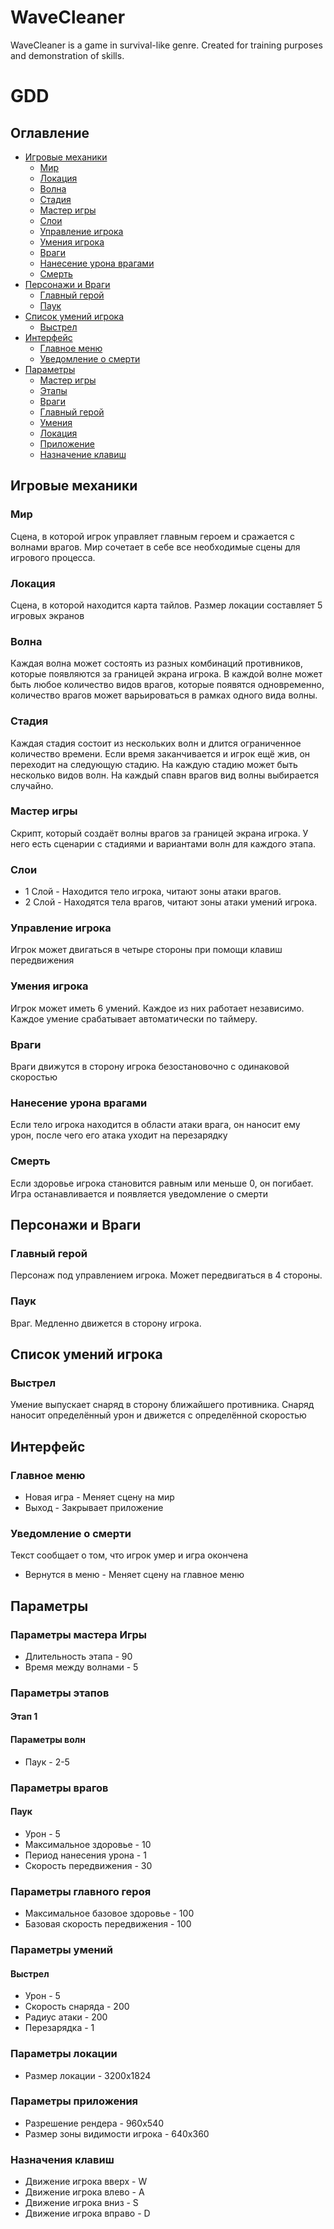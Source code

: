 # WaveCleaner
WaveCleaner is a game in survival-like genre. Created for training purposes and demonstration of skills.
# GDD
## Оглавление
- [Игровые механики](#игровые-механики)
	- [Мир](#мир)
	- [Локация](#локация)
	- [Волна](#волна)
	- [Стадия](#стадия)
	- [Мастер игры](#мастер-игры)
	- [Слои](#слои)
	- [Управление игрока](#управление-игрока)
	- [Умения игрока](#умения-игрока)
	- [Враги](#враги)
	- [Нанесение урона врагами](#нанесение-урона-врагами)
	- [Смерть](#смерть)
- [Персонажи и Враги](#персонажи-и-враги)
	- [Главный герой](#главный-герой)
	- [Паук](#паук)
- [Список умений игрока](#список-умений-игрока)
	- [Выстрел](#выстрел)
- [Интерфейс](#интерфейс)
	- [Главное меню](#главное-меню)
	- [Уведомление о смерти](#уведомление-о-смерти)
- [Параметры](#параметры)
	- [Мастер игры](#параметры-мастера-игры)
	- [Этапы](#параметры-этапов)
	- [Враги](#параметры-врагов)
	- [Главный герой](#параметры-главного-героя)
	- [Умения](#параметры-умений)
	- [Локация](#параметры-локации)
	- [Приложение](#параметры-приложения)
	- [Назначение клавиш](#назначения-клавиш)
## Игровые механики
### Мир
Сцена, в которой игрок управляет главным героем и сражается с волнами врагов. Мир сочетает в себе все необходимые сцены для игрового процесса.
### Локация
Сцена, в которой находится карта тайлов. Размер локации составляет 5 игровых экранов
### Волна
Каждая волна может состоять из разных комбинаций противников, которые появляются за границей экрана игрока. В каждой волне может быть любое количество видов врагов, которые появятся одновременно, количество врагов может варьироваться в рамках одного вида волны.
### Стадия
Каждая стадия состоит из нескольких волн и длится ограниченное количество времени. Если время заканчивается и игрок ещё жив, он переходит на следующую стадию. На каждую стадию может быть несколько видов волн. На каждый спавн врагов вид волны выбирается случайно.
### Мастер игры
Скрипт, который создаёт волны врагов за границей экрана игрока. У него есть сценарии с стадиями и вариантами волн для каждого этапа.
### Слои
- 1 Слой - Находится тело игрока, читают зоны атаки врагов.
- 2 Слой - Находятся тела врагов, читают зоны атаки умений игрока.
### Управление игрока
Игрок может двигаться в четыре стороны при помощи клавиш передвижения
### Умения игрока
Игрок может иметь 6 умений. Каждое из них работает независимо. Каждое умение срабатывает автоматически по таймеру.
### Враги
Враги движутся в сторону игрока безостановочно с одинаковой скоростью
### Нанесение урона врагами
Если тело игрока находится в области атаки врага, он наносит ему урон, после чего его атака уходит на перезарядку
### Смерть
Если здоровье игрока становится равным или меньше 0, он погибает. Игра останавливается и появляется уведомление о смерти

## Персонажи и Враги
### Главный герой
Персонаж под управлением игрока. Может передвигаться в 4 стороны.
### Паук
Враг. Медленно движется в сторону игрока. 

## Список умений игрока
### Выстрел
Умение выпускает снаряд в сторону ближайшего противника. Снаряд наносит определённый урон и движется с определённой скоростью

## Интерфейс
### Главное меню
- Новая игра - Меняет сцену на мир
- Выход - Закрывает приложение
### Уведомление о смерти
Текст сообщает о том, что игрок умер и игра окончена
- Вернутся в меню - Меняет сцену на главное меню

## Параметры
### Параметры мастера Игры
- Длительность этапа - 90
- Время между волнами - 5
### Параметры этапов
#### Этап 1 
#### Параметры волн
- Паук - 2-5
### Параметры врагов
#### Паук
- Урон - 5
- Максимальное здоровье - 10
- Период нанесения урона - 1
- Скорость передвижения - 30
### Параметры главного героя
- Максимальное базовое здоровье - 100
- Базовая скорость передвижения - 100
### Параметры умений
#### Выстрел
- Урон - 5
- Скорость снаряда - 200
- Радиус атаки - 200
- Перезарядка - 1
### Параметры локации
- Размер локации - 3200х1824
### Параметры приложения
- Разрешение рендера - 960х540
- Размер зоны видимости игрока - 640х360
### Назначения клавиш
- Движение игрока вверх - W 
- Движение игрока влево - A
- Движение игрока вниз - S
- Движение игрока вправо - D
